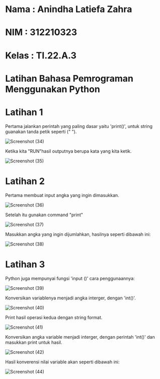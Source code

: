 # Nama : Anindha Latiefa Zahra 

# NIM : 312210323

# Kelas : TI.22.A.3

# Latihan Bahasa Pemrograman Menggunakan Python

# Latihan 1

Pertama jalankan perintah yang paling dasar yaitu 'print()', untuk string guanakan tanda petik seperti (" ").

![Screenshot (34)](https://user-images.githubusercontent.com/115516800/197123726-21350ac2-d837-4ee6-a6e4-fb2133fe5094.png)

Ketika kita "RUN"hasil outputnya berupa kata yang kita ketik.

![Screenshot (35)](https://user-images.githubusercontent.com/115516800/197124061-5d567eaa-4158-48ee-9399-9986ce612754.png)

# Latihan 2

Pertama membuat input angka yang ingin dimasukkan. 

![Screenshot (36)](https://user-images.githubusercontent.com/115516800/197124724-ee19616e-607c-44f9-973b-09eb29485584.png)

Setelah itu gunakan command "print"

![Screenshot (37)](https://user-images.githubusercontent.com/115516800/197124921-3dfb5ae4-c910-4bb7-9686-2c15adb3ff7a.png)

Masukkan angka yang ingin dijumlahkan, hasilnya seperti dibawah ini:

![Screenshot (38)](https://user-images.githubusercontent.com/115516800/197125521-9c412915-0a32-404e-a222-52e51c7c7bd5.png)

# Latihan 3

Python juga mempunyai fungsi 'input ()' cara penggunaannya:

![Screenshot (39)](https://user-images.githubusercontent.com/115516800/197126549-beacd08e-6216-4a93-9ac0-ea3ee22cc22e.png)

Konversikan variablenya menjadi angka interger, dengan 'int()'.

![Screenshot (40)](https://user-images.githubusercontent.com/115516800/197126839-ea57bc55-362f-48eb-9e0c-2a62eda5e8f4.png)

Print hasil operasi kedua dengan string format.

![Screenshot (41)](https://user-images.githubusercontent.com/115516800/197127111-685d3663-a988-4d3f-898d-122a31a5df34.png)

Konversikan angka variable menjadi interger, dengan perintah 'int()' dan masukkan print untuk hasil.

![Screenshot (42)](https://user-images.githubusercontent.com/115516800/197128006-aed701d5-9b47-482f-9d21-dc642f4fe367.png)

Hasil konverensi nilai variable akan seperti dibawah ini:

![Screenshot (44)](https://user-images.githubusercontent.com/115516800/197129385-b41c234e-56f4-49fd-a439-672948f76bd2.png)

